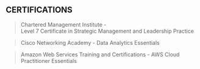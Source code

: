 ## CERTIFICATIONS
> Chartered Management Institute -<br> Level 7 Certificate in Strategic Management and Leadership Practice

> Cisco Networking Academy - Data Analytics Essentials

> Amazon Web Services Training and Certifications - AWS Cloud Practitioner Essentials
